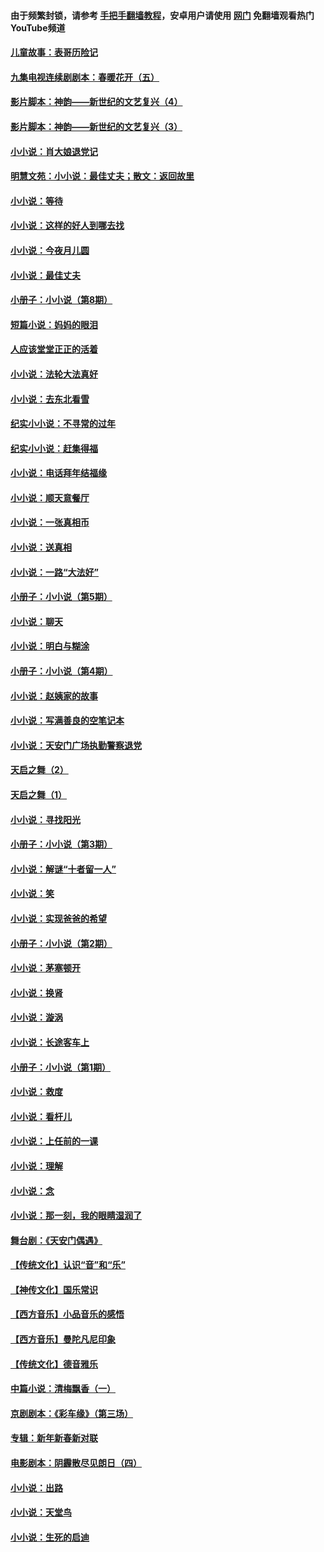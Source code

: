 #### 由于频繁封锁，请参考 [手把手翻墙教程](https://github.com/gfw-breaker/guides/wiki/)，安卓用户请使用 [网门](https://github.com/gfw-breaker/nogfw/blob/master/dl.md?t=07051600) 免翻墙观看热门YouTube频道 

#### [儿童故事：表哥历险记](../pages/328/383535.md?t=07051600) 

#### [九集电视连续剧剧本：春暖花开（五）](../pages/328/275919.md?t=07051600) 

#### [影片脚本：神韵——新世纪的文艺复兴（4）](../pages/328/266089.md?t=07051600) 

#### [影片脚本：神韵——新世纪的文艺复兴（3）](../pages/328/266087.md?t=07051600) 

#### [小小说：肖大娘退党记](../pages/328/239807.md?t=07051600) 

#### [明慧文苑：小小说：最佳丈夫；散文：返回故里](../pages/328/3439.md?t=07051600) 

#### [小小说：等待](../pages/328/223927.md?t=07051600) 

#### [小小说：这样的好人到哪去找](../pages/328/209396.md?t=07051600) 

#### [小小说：今夜月儿圆](../pages/328/193588.md?t=07051600) 

#### [小小说：最佳丈夫](../pages/328/190938.md?t=07051600) 

#### [小册子：小小说（第8期）](../pages/328/188202.md?t=07051600) 

#### [短篇小说：妈妈的眼泪](../pages/328/187712.md?t=07051600) 

#### [人应该堂堂正正的活着](../pages/328/182430.md?t=07051600) 

#### [小小说：法轮大法真好](../pages/328/174669.md?t=07051600) 

#### [小小说：去东北看雪](../pages/328/173882.md?t=07051600) 

#### [纪实小小说：不寻常的过年](../pages/328/173187.md?t=07051600) 

#### [纪实小小说：赶集得福](../pages/328/172652.md?t=07051600) 

#### [小小说：电话拜年结福缘](../pages/328/172533.md?t=07051600) 

#### [小小说：顺天意餐厅](../pages/328/170182.md?t=07051600) 

#### [小小说：一张真相币](../pages/328/169410.md?t=07051600) 

#### [小小说：送真相](../pages/328/166713.md?t=07051600) 

#### [小小说：一路“大法好”](../pages/328/162016.md?t=07051600) 

#### [小册子：小小说（第5期）](../pages/328/161131.md?t=07051600) 

#### [小小说：聊天](../pages/328/159640.md?t=07051600) 

#### [小小说：明白与糊涂](../pages/328/158101.md?t=07051600) 

#### [小册子：小小说（第4期）](../pages/328/158006.md?t=07051600) 

#### [小小说：赵姨家的故事](../pages/328/157843.md?t=07051600) 

#### [小小说：写满善良的空笔记本](../pages/328/157382.md?t=07051600) 

#### [小小说：天安门广场执勤警察退党](../pages/328/156982.md?t=07051600) 

#### [天启之舞（2）](../pages/328/153440.md?t=07051600) 

#### [天启之舞（1）](../pages/328/153439.md?t=07051600) 

#### [小小说：寻找阳光](../pages/328/153065.md?t=07051600) 

#### [小册子：小小说（第3期）](../pages/328/151715.md?t=07051600) 

#### [小小说：解谜“十者留一人”](../pages/328/148967.md?t=07051600) 

#### [小小说：笑](../pages/328/148905.md?t=07051600) 

#### [小小说：实现爸爸的希望](../pages/328/148096.md?t=07051600) 

#### [小册子：小小说（第2期）](../pages/328/147214.md?t=07051600) 

#### [小小说：茅塞顿开](../pages/328/147030.md?t=07051600) 

#### [小小说：换肾](../pages/328/146770.md?t=07051600) 

#### [小小说：漩涡](../pages/328/146683.md?t=07051600) 

#### [小小说：长途客车上](../pages/328/145076.md?t=07051600) 

#### [小册子：小小说（第1期）](../pages/328/143963.md?t=07051600) 

#### [小小说：救度](../pages/328/143927.md?t=07051600) 

#### [小小说：看杆儿](../pages/328/142137.md?t=07051600) 

#### [小小说：上任前的一课](../pages/328/140808.md?t=07051600) 

#### [小小说：理解](../pages/328/140476.md?t=07051600) 

#### [小小说：念](../pages/328/139513.md?t=07051600) 

#### [小小说：那一刻，我的眼睛湿润了](../pages/328/138476.md?t=07051600) 

#### [舞台剧：《天安门偶遇》](../pages/328/117155.md?t=07051600) 

#### [【传统文化】认识“音”和“乐”](../pages/328/108667.md?t=07051600) 

#### [【神传文化】国乐常识](../pages/328/104225.md?t=07051600) 

#### [【西方音乐】小品音乐的感悟](../pages/328/102924.md?t=07051600) 

#### [【西方音乐】曼陀凡尼印象](../pages/328/102922.md?t=07051600) 

#### [【传统文化】德音雅乐](../pages/328/102923.md?t=07051600) 

#### [中篇小说：清梅飘香（一）](../pages/328/101058.md?t=07051600) 

#### [京剧剧本：《彩车缘》（第三场）](../pages/328/96434.md?t=07051600) 

#### [专辑：新年新春新对联](../pages/328/94991.md?t=07051600) 

#### [电影剧本：阴霾散尽见朗日（四）](../pages/328/87081.md?t=07051600) 

#### [小小说：出路](../pages/328/84848.md?t=07051600) 

#### [小小说：天堂鸟](../pages/328/83084.md?t=07051600) 

#### [小小说：生死的启迪](../pages/328/70977.md?t=07051600) 

